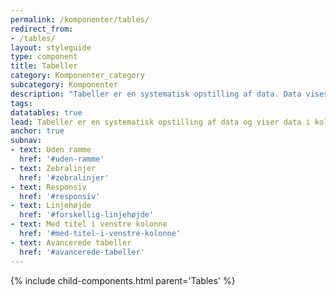 ```yaml
---
permalink: /komponenter/tables/
redirect_from:
- /tables/
layout: styleguide
type: component
title: Tabeller
category: Komponenter_category
subcategory: Komponenter
description: "Tabeller er en systematisk opstilling af data. Data vises i kolonner og rækker."
tags: 
datatables: true
lead: Tabeller er en systematisk opstilling af data og viser data i kolonner og rækker.
anchor: true
subnav:
- text: Uden ramme
  href: '#uden-ramme'
- text: Zebralinjer
  href: '#zebralinjer'
- text: Responsiv
  href: '#responsiv'
- text: Linjehøjde
  href: '#forskellig-linjehøjde'
- text: Med titel i venstre kolonne
  href: '#med-titel-i-venstre-kolonne'
- text: Avancerede tabeller
  href: '#avancerede-tabeller'
---
```


{% include child-components.html parent='Tables' %}
